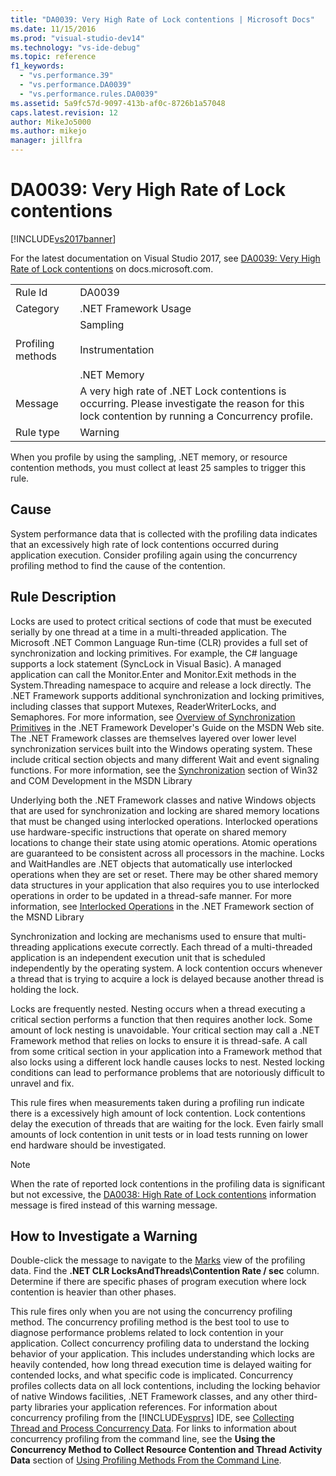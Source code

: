 ```yaml
---
title: "DA0039: Very High Rate of Lock contentions | Microsoft Docs"
ms.date: 11/15/2016
ms.prod: "visual-studio-dev14"
ms.technology: "vs-ide-debug"
ms.topic: reference
f1_keywords: 
  - "vs.performance.39"
  - "vs.performance.DA0039"
  - "vs.performance.rules.DA0039"
ms.assetid: 5a9fc57d-9097-413b-af0c-8726b1a57048
caps.latest.revision: 12
author: MikeJo5000
ms.author: mikejo
manager: jillfra
---
```

# DA0039: Very High Rate of Lock contentions
[!INCLUDE[vs2017banner](../includes/vs2017banner.md)]

For the latest documentation on Visual Studio 2017, see [DA0039: Very High Rate of Lock contentions](https://docs.microsoft.com/visualstudio/profiling/da0039-very-high-rate-of-lock-contentions) on docs.microsoft.com.  
  
|||  
|-|-|  
|Rule Id|DA0039|  
|Category|.NET Framework Usage|  
|Profiling methods|Sampling<br /><br /> Instrumentation<br /><br /> .NET Memory|  
|Message|A very high rate of .NET Lock contentions is occurring. Please investigate the reason for this lock contention by running a Concurrency profile.|  
|Rule type|Warning|  
  
 When you profile by using the sampling, .NET memory, or resource contention methods, you must collect at least 25 samples to trigger this rule.  
  
## Cause  
 System performance data that is collected with the profiling data indicates that an excessively high rate of lock contentions occurred during application execution. Consider profiling again using the concurrency profiling method to find the cause of the contention.  
  
## Rule Description  
 Locks are used to protect critical sections of code that must be executed serially by one thread at a time in a multi-threaded application. The Microsoft .NET Common Language Run-time (CLR) provides a full set of synchronization and locking primitives. For example, the C# language supports a lock statement (SyncLock in Visual Basic). A managed application can call the Monitor.Enter and Monitor.Exit methods in the System.Threading namespace to acquire and release a lock directly. The .NET Framework supports additional synchronization and locking primitives, including classes that support Mutexes, ReaderWriterLocks, and Semaphores. For more information, see [Overview of Synchronization Primitives](http://go.microsoft.com/fwlink/?LinkId=177867) in the .NET Framework Developer's Guide on the MSDN Web site. The .NET Framework classes are themselves layered over lower level synchronization services built into the Windows operating system. These include critical section objects and many different Wait and event signaling functions. For more information, see the [Synchronization](http://go.microsoft.com/fwlink/?LinkId=177869) section of Win32 and COM Development in the MSDN Library  
  
 Underlying both the .NET Framework classes and native Windows objects that are used for synchronization and locking are shared memory locations that must be changed using interlocked operations. Interlocked operations use hardware-specific instructions that operate on shared memory locations to change their state using atomic operations. Atomic operations are guaranteed to be consistent across all processors in the machine. Locks and WaitHandles are .NET objects that automatically use interlocked operations when they are set or reset. There may be other shared memory data structures in your application that also requires you to use interlocked operations in order to be updated in a thread-safe manner. For more information, see [Interlocked Operations](http://go.microsoft.com/fwlink/?LinkId=177870) in the .NET Framework section of the MSND Library  
  
 Synchronization and locking are mechanisms used to ensure that multi-threading applications execute correctly. Each thread of a multi-threaded application is an independent execution unit that is scheduled independently by the operating system. A lock contention occurs whenever a thread that is trying to acquire a lock is delayed because another thread is holding the lock.  
  
 Locks are frequently nested. Nesting occurs when a thread executing a critical section performs a function that then requires another lock. Some amount of lock nesting is unavoidable. Your critical section may call a .NET Framework method that relies on locks to ensure it is thread-safe. A call from some critical section in your application into a Framework method that also locks using a different lock handle causes locks to nest. Nested locking conditions can lead to performance problems that are notoriously difficult to unravel and fix.  
  
 This rule fires when measurements taken during a profiling run indicate there is a excessively high amount of lock contention. Lock contentions delay the execution of threads that are waiting for the lock. Even fairly small amounts of lock contention in unit tests or in load tests running on lower end hardware should be investigated.  
  
> [!NOTE]
>  When the rate of reported lock contentions in the profiling data is significant but not excessive, the [DA0038: High Rate of Lock contentions](../profiling/da0038-high-rate-of-lock-contentions.md) information message is fired instead of this warning message.  
  
## How to Investigate a Warning  
 Double-click the message to navigate to the [Marks](../profiling/marks-view.md) view of the profiling data.  Find the **.NET CLR LocksAndThreads\Contention Rate / sec** column. Determine if there are specific phases of program execution where lock contention is heavier than other phases.  
  
 This rule fires only when you are not using the concurrency profiling method. The concurrency profiling method is the best tool to use to diagnose performance problems related to lock contention in your application. Collect concurrency profiling data to understand the locking behavior of your application. This includes understanding which locks are heavily contended, how long thread execution time is delayed waiting for contended locks, and what specific code is implicated. Concurrency profiles collects data on all lock contentions, including the locking behavior of native Windows facilities, .NET Framework classes, and any other third-party libraries your application references. For information about concurrency profiling from the [!INCLUDE[vsprvs](../includes/vsprvs-md.md)] IDE, see [Collecting Thread and Process Concurrency Data](../profiling/collecting-thread-and-process-concurrency-data.md). For links to information about concurrency profiling from the command line, see the **Using the Concurrency Method to Collect Resource Contention and Thread Activity Data** section of [Using Profiling Methods From the Command Line](../profiling/using-profiling-methods-to-collect-performance-data-from-the-command-line.md).
